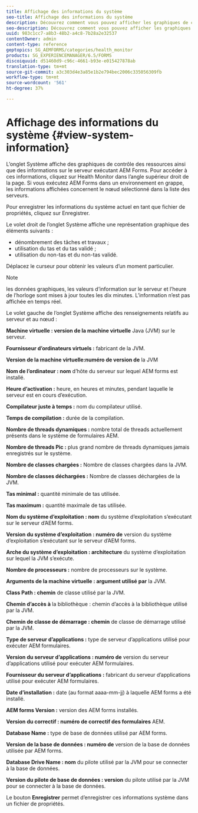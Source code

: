 ```yaml
---
title: Affichage des informations du système
seo-title: Affichage des informations du système
description: Découvrez comment vous pouvez afficher les graphiques de contrôle des ressources et les informations sur le serveur exécutant AEM Forms.
seo-description: Découvrez comment vous pouvez afficher les graphiques de contrôle des ressources et les informations sur le serveur exécutant AEM Forms.
uuid: 983c1cc7-a8b3-48b2-a4c8-7b28a2e32537
contentOwner: admin
content-type: reference
geptopics: SG_AEMFORMS/categories/health_monitor
products: SG_EXPERIENCEMANAGER/6.5/FORMS
discoiquuid: d51460d9-c96c-4661-b93e-e015427878ab
translation-type: tm+mt
source-git-commit: a3c303d4e3a85e1b2e794bec2006c335056309fb
workflow-type: tm+mt
source-wordcount: '561'
ht-degree: 37%

---
```



# Affichage des informations du système {#view-system-information}

L’onglet Système affiche des graphiques de contrôle des ressources ainsi que des informations sur le serveur exécutant AEM Forms. Pour accéder à ces informations, cliquez sur Health Monitor dans l’angle supérieur droit de la page. Si vous exécutez AEM Forms dans un environnement en grappe, les informations affichées concernent le nœud sélectionné dans la liste des serveurs.

Pour enregistrer les informations du système actuel en tant que fichier de propriétés, cliquez sur Enregistrer.

Le volet droit de l’onglet Système affiche une représentation graphique des éléments suivants :

* dénombrement des tâches et travaux ;
* utilisation du tas et du tas validé ;
* utilisation du non-tas et du non-tas validé.

Déplacez le curseur pour obtenir les valeurs d’un moment particulier.

>[!NOTE]
>
>les données graphiques, les valeurs d’information sur le serveur et l’heure de l’horloge sont mises à jour toutes les dix minutes. L’information n’est pas affichée en temps réel.

Le volet gauche de l’onglet Système affiche des renseignements relatifs au serveur et au nœud :

**Machine virtuelle : version de la machine virtuelle** Java (JVM) sur le serveur.

**Fournisseur d’ordinateurs virtuels :** fabricant de la JVM.

**Version de la machine virtuelle:numéro de version de** la JVM

**Nom de l’ordinateur : nom** d’hôte du serveur sur lequel AEM forms est installé.

**Heure d’activation :** heure, en heures et minutes, pendant laquelle le serveur est en cours d’exécution.

**Compilateur juste à temps :** nom du compilateur utilisé.

**Temps de compilation :** durée de la compilation.

**Nombre de threads dynamiques :** nombre total de threads actuellement présents dans le système de formulaires AEM.

**Nombre de threads Pic :** plus grand nombre de threads dynamiques jamais enregistrés sur le système.

**Nombre de classes chargées :** Nombre de classes chargées dans la JVM.

**Nombre de classes déchargées :** Nombre de classes déchargées de la JVM.

**Tas minimal :** quantité minimale de tas utilisée.

**Tas maximum :** quantité maximale de tas utilisée.

**Nom du système d’exploitation : nom** du système d’exploitation s’exécutant sur le serveur d’AEM forms.

**Version du système d’exploitation : numéro de** version du système d’exploitation s’exécutant sur le serveur d’AEM forms.

**Arche du système d’exploitation : architecture** du système d’exploitation sur lequel la JVM s’exécute.

**Nombre de processeurs :** nombre de processeurs sur le système.

**Arguments de la machine virtuelle : argument utilisé par** la JVM.

**Class Path : chemin** de classe utilisé par la JVM.

**Chemin d’accès à** la bibliothèque : chemin d’accès à la bibliothèque utilisé par la JVM.

**Chemin de classe de démarrage : chemin** de classe de démarrage utilisé par la JVM.

**Type de serveur d’applications :** type de serveur d’applications utilisé pour exécuter AEM formulaires.

**Version du serveur d’applications : numéro de** version du serveur d’applications utilisé pour exécuter AEM formulaires.

**Fournisseur du serveur d’applications :** fabricant du serveur d’applications utilisé pour exécuter AEM formulaires.

**Date d’installation :** date (au format aaaa-mm-jj) à laquelle AEM forms a été installé.

**AEM forms Version :** version des AEM forms installés.

**Version du correctif : numéro de correctif des formulaires** AEM.

**Database Name :** type de base de données utilisé par AEM forms.

**Version de la base de données : numéro de** version de la base de données utilisée par AEM forms.

**Database Drive Name : nom** du pilote utilisé par la JVM pour se connecter à la base de données.

**Version du pilote de base de données : version** du pilote utilisé par la JVM pour se connecter à la base de données.

Le bouton **Enregistrer** permet d’enregistrer ces informations système dans un fichier de propriétés.
